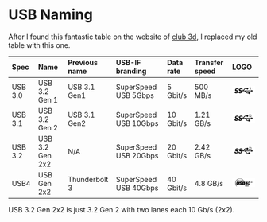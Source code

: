 # USB Naming

After I found this fantastic table on the website of [club
3d](https://www.club-3d.com/technology.php?id=3&titel=USB), I replaced my old
table with this one.

Spec    | Name            | Previous name | USB-IF branding       | Data rate | Transfer speed | LOGO
:--     | :--             | :--           | :--                   | :--       | :--            | :--
USB 3.0 | USB 3.2 Gen 1   | USB 3.1 Gen1  | SuperSpeed USB 5Gbps  | 5 Gbit/s  | 500 MB/s | ![usb 5gbs](images/usb-5gbs.jpg)
USB 3.1 | USB 3.2 Gen 2   | USB 3.1 Gen2  | SuperSpeed USB 10Gbps | 10 Gbit/s | 1.21 GB/s | ![usb 5gbs](images/usb-10gbs.jpg)
USB 3.2 | USB 3.2 Gen 2x2 | N/A           | SuperSpeed USB 20Gbps | 20 Gbit/s | 2.42 GB/s | ![usb 5gbs](images/usb-20gbs.jpg)
USB4    | USB Gen 2x2     | Thunderbolt 3 | SuperSpeed USB 40Gbps | 40 Gbit/s | 4.8 GB/s | ![usb 5gbs](images/usb-40gbs.jpg)

USB 3.2 Gen 2x2 is just 3.2 Gen 2 with two lanes each 10 Gb/s (2x2).

